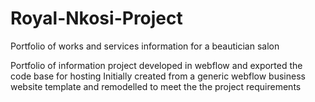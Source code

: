 # Royal-Nkosi-Project
Portfolio of works and services information for a beautician salon

Portfolio of information project developed in webflow and exported the code base for hosting
Initially created from a generic webflow business website template and remodelled to meet
the the project requirements

